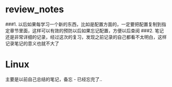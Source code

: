 # review_notes

###1. 以后如果每学习一个新的东西，比如是配置方面的，一定要把配置复制到指定章节里面，这样可以有效的预防以后如果忘记配置，方便以后查阅
###2. 笔记还是非常详细的记录，经过这次的复习，发现之前记录的自己都看不太明白，这样记录笔记的意义也就不大了

# Linux
主要是以前自己总结的笔记，备忘 - 已经忘完了..
